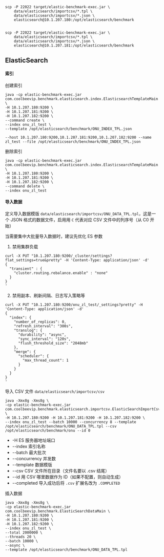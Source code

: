 
```shell
scp -P 22022 target/elastic-benchmark-exec.jar \
    data/elasticsearch/importcsv/*.tpl \
    data/elasticsearch/importcsv/*.json \
    elasticsearch@10.1.207.180:/opt/elasticsearch/benchmark


scp -P 22022 target/elastic-benchmark-exec.jar \
    data/elasticsearch/importcsv/*.tpl \
    data/elasticsearch/importcsv/*.json \
    elasticsearch@10.1.207.181:/opt/elasticsearch/benchmark
```
## ElasticSearch

#### 索引

创建索引

```shell
java -cp elastic-benchmark-exec.jar com.coolbeevip.benchmark.elasticsearch.index.ElasticsearchTemplateMain \
-H 10.1.207.180:9200 \
-H 10.1.207.181:9200 \
-H 10.1.207.182:9200 \
--command create \
--index onu_zl_test \
--template /opt/elasticsearch/benchmark/ONU_INDEX_TPL.json
```

```
--host 10.1.207.180:9200,10.1.207.181:9200,10.1.207.182:9200 --name zl_test --file /opt/elasticsearch/benchmark/ONU_INDEX_TPL.json
```

删除索引

```shell
java -cp elastic-benchmark-exec.jar com.coolbeevip.benchmark.elasticsearch.index.ElasticsearchTemplateMain \
-H 10.1.207.180:9200 \
-H 10.1.207.181:9200 \
-H 10.1.207.182:9200 \
--command delete \
--index onu_zl_test
```

#### 导入数据

定义导入数据模版 `data/elasticsearch/importcsv/ONU_DATA_TPL.tpl`，这是一个 JSON 格式的数据文件，启用用 `C` 代表对应 CSV 文件中的列序号（从 C0 开始）

当需要集中大批量导入数据时，建议先优化 ES 参数

1. 禁用集群负载

```shell
curl -X PUT "10.1.207.180:9200/_cluster/settings?flat_settings=true&pretty" -H 'Content-Type: application/json' -d'
{
  "transient" : {
    "cluster.routing.rebalance.enable" : "none"
  }
}
'
```

2. 禁用副本、刷新间隔、日志写入策略等

```shell
curl -X PUT "10.1.207.180:9200/onu_zl_test/_settings?pretty" -H 'Content-Type: application/json' -d'
{
  "index": {
    "number_of_replicas": 0,
    "refresh_interval": "300s",
    "translog": {
      "durability": "async",
      "sync_interval": "120s",
      "flush_threshold_size": "2048mb"
    },
    "merge": {
      "scheduler": {
        "max_thread_count": 1
      }
    }
  }
}
'
```

导入 CSV 文件 `data/elasticsearch/importcsv/csv`

```
java -Xmx8g -Xms8g \
-cp elastic-benchmark-exec.jar com.coolbeevip.benchmark.elasticsearch.importcsv.ElasticSearchImportCsvMain \
-H 10.1.207.180:9200 -H 10.1.207.181:9200 -H 10.1.207.182:9200 \
--index onu_zl_test --batch 10000 --concurrency 8 --template /opt/elasticsearch/benchmark/ONU_DATA_TPL.tpl --csv /opt/elasticsearch/benchmark/onu --id 0
```

* -H ES 服务器地址端口
* --index 索引名称
* --batch 最大批次
* --concurrency 并发数
* --template 数据模版
* --csv CSV 文件所在目录（文件名要以 .csv 结尾）
* --id 用 CSV 哪里数据作为 ID（如果不配置，则自动生成）
* --completed 导入成功后将 `.csv` 扩展名改为 `.COMPLETED`

插入数据

```shell
java -Xmx8g -Xms8g \
-cp elastic-benchmark-exec.jar com.coolbeevip.benchmark.ElasticSearchDataMain \
-H 10.1.207.180:9200 \
-H 10.1.207.181:9200 \
-H 10.1.207.182:9200 \
--index onu_zl_test \
--total 2000000 \
--threads 20 \
--batch 10000 \
--async \
--template /opt/elasticsearch/benchmark/ONU_DATA_TPL.tpl
```


